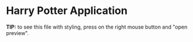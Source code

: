 # Harry Potter Application

**TIP:** to see this file with styling, press on the right mouse button and "open preview".
